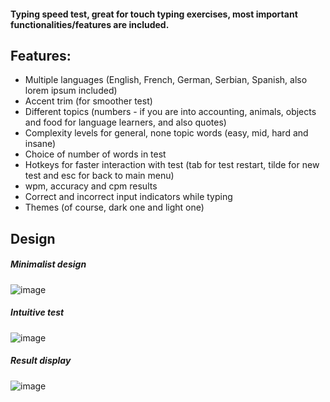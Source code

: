 #### Typing speed test, great for touch typing exercises, most important functionalities/features are included.


## Features: 
- Multiple languages (English, French, German, Serbian, Spanish, also lorem ipsum included)
- Accent trim (for smoother test)
- Different topics (numbers - if you are into accounting, animals, objects and food for language learners, and also quotes)
- Complexity levels for general, none topic words (easy, mid, hard and insane)
- Choice of number of words in test
- Hotkeys for faster interaction with test (tab for test restart, tilde for new test and esc for back to main menu)
- wpm, accuracy and cpm results
- Correct and incorrect input indicators while typing
- Themes (of course, dark one and light one)

## Design
##### Minimalist design
![image](https://github.com/user-attachments/assets/7210c4fe-daf3-4d58-b749-e59eab242418)
##### Intuitive test
![image](https://github.com/user-attachments/assets/f19d82f7-c2e7-499e-80c8-bfd3ebdc3f7d)
##### Result display
![image](https://github.com/user-attachments/assets/a7e1f52d-ad42-455d-839b-0255b439fd44)


